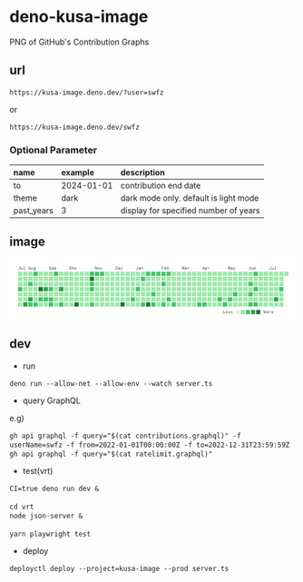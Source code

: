 # deno-kusa-image

PNG of GitHub's Contribution Graphs

## url

```
https://kusa-image.deno.dev/?user=swfz
```

or

```
https://kusa-image.deno.dev/swfz
```

### Optional Parameter

| name       | example    | description                           |
| :--------- | :--------- | :------------------------------------ |
| to         | 2024-01-01 | contribution end date                 |
| theme      | dark       | dark mode only. default is light mode |
| past_years | 3          | display for specified number of years |

## image

![contribution](contribution.png "alt")

## dev

- run

```
deno run --allow-net --allow-env --watch server.ts
```

- query GraphQL

e.g)

```
gh api graphql -f query="$(cat contributions.graphql)" -f userName=swfz -f from=2022-01-01T00:00:00Z -f to=2022-12-31T23:59:59Z
gh api graphql -f query="$(cat ratelimit.graphql)"
```

- test(vrt)

```
CI=true deno run dev &

cd vrt
node json-server &

yarn playwright test
```

- deploy

```
deployctl deploy --project=kusa-image --prod server.ts
```
